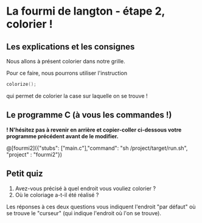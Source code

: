 # La fourmi de langton - étape 2, colorier !

## Les explications et les consignes

Nous allons à présent colorier dans notre grille.

Pour ce faire, nous pourrons utiliser l'instruction

```C
colorize();
```

qui permet de colorier la case sur laquelle on se trouve !

## Le programme C (à vous les commandes !)

**! N'hésitez pas à revenir en arrière et copier-coller ci-dessous votre programme précédent avant de le modifier.**

@[fourmi2]({"stubs": ["main.c"],"command": "sh /project/target/run.sh", "project" : "fourmi2"})

## Petit quiz

1) Avez-vous précisé à quel endroit vous vouliez colorier ?
2) Où le coloriage a-t-il été réalisé ?

Les réponses à ces deux questions vous indiquent l'endroit "par défaut" où se trouve le "curseur" (qui indique l'endroit où l'on se trouve).
